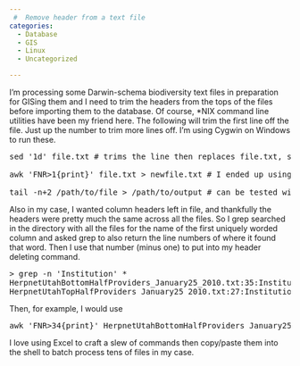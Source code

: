 ```yaml
---
 #  Remove header from a text file
categories:
  - Database
  - GIS
  - Linux
  - Uncategorized

---
```

I&#8217;m processing some Darwin-schema biodiversity text files in preparation for GISing them and I need to trim the headers from the tops of the files before importing them to the database. Of course, *NIX command line utilities have been my friend here. The following will trim the first line off the file. Just up the number to trim more lines off. I&#8217;m using Cygwin on Windows to run these.

<pre>sed '1d' file.txt # trims the line then replaces file.txt, so be careful.

awk 'FNR&gt;1{print}' file.txt &gt; newfile.txt # I ended up using this to be safe. It was easier to test.

tail -n+2 /path/to/file &gt; /path/to/output # can be tested with echo -e "foo\nbar\nbaz" | tail -n+2</pre>

Also in my case, I wanted column headers left in file, and thankfully the headers were pretty much the same across all the files. So I grep searched in the directory with all the files for the name of the first uniquely worded column and asked grep to also return the line numbers of where it found that word. Then I use that number (minus one) to put into my header deleting command.

<pre>&gt; grep -n 'Institution' *
HerpnetUtahBottomHalfProviders_January25_2010.txt:35:Institution	Collection	Catalog number text ...
HerpnetUtahTopHalfProviders_January25_2010.txt:27:Institution	Collection	Catalog number text...</pre>

Then, for example, I would use

<pre>awk 'FNR&gt;34{print}' HerpnetUtahBottomHalfProviders_January25_2010.txt &gt; HerpnetUtahBottomHalfProviders_January25_2010_trimmed.txt</pre>

I love using Excel to craft a slew of commands then copy/paste them into the shell to batch process tens of files in my case.